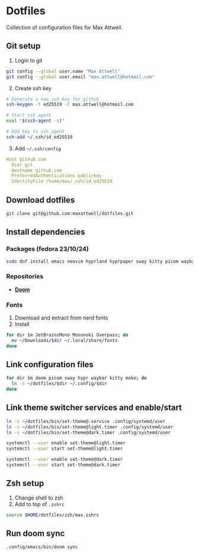 # Dotfiles
Collection of configuration files for Max Attwell.

## Git setup 
1. Login to git
```sh
git config --global user.name "Max Attwell"
git config --global user.email "max.attwell@hotmail.com"
```

2. Create ssh key
``` sh
# Generate a new ssh key for github
ssh-keygen -t ed25519 -C max.attwell@hotmail.com

# Start ssh agent
eval "$(ssh-agent -s)"

# Add key to ssh agent
ssh-add ~/.ssh/id_ed25519
```

3. Add `~/.ssh/config`

```yaml
Host github.com
  User git
  Hostname github.com
  PreferredAuthentications publickey
  IdentityFile /home/max/.ssh/id_ed25519
```
## Download dotfiles

``` sh
git clone git@github.com:maxattwell/dotfiles.git
```

## Install dependencies 

### Packages (fedora 23/10/24)
``` sh
sudo dnf install emacs neovim hyprland hyprpaper sway kitty picom waybar vlc blueman zsh mako wofi google-chrome fzf -y
```

### Repositories
- **[Doom](https://github.com/doomemacs/doomemacs?tab=readme-ov-file#install)**

### Fonts
1. Download and extract from nerd fonts
2. Install
``` sh
for dir in JetBrainsMono Mononoki Overpass; do
  mv ~/Downloads/$dir ~/.local/share/fonts
done
```

## Link configuration files
``` sh
for dir in doom picom sway hypr waybar kitty mako; do
  ln -s ~/dotfiles/$dir ~/.config/$dir
done
```

## Link theme switcher services and enable/start

``` sh
ln -s ~/dotfiles/bin/set-theme@.service .config/systemd/user
ln -s ~/dotfiles/bin/set-theme@light.timer .config/systemd/user
ln -s ~/dotfiles/bin/set-theme@dark.timer .config/systemd/user

systemctl --user enable set-theme@light.timer
systemctl --user start set-theme@light.timer

systemctl --user enable set-theme@dark.timer
systemctl --user start set-theme@dark.timer
```

## Zsh setup
1. Change shell to zsh
2. Add to top of `.zshrc`

``` sh
source $HOME/dotfiles/zsh/max.zshrc
```

## Run doom sync

``` sh
.config/emacs/bin/doom sync
```

